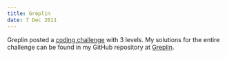 ```yaml
---
title: Greplin
date: 7 Dec 2011
---
```


Greplin posted a [coding challenge](http://challenge.greplin.com/) with 3 levels. My 
solutions for the entire challenge can be found in my GitHub repository 
at [Greplin](https://github.com/sangupta/greplin).
